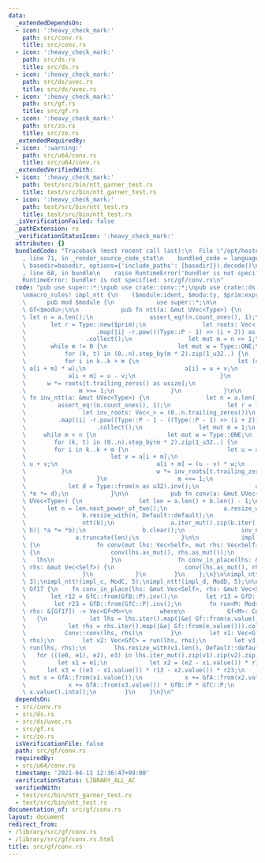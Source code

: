 ```yaml
---
data:
  _extendedDependsOn:
  - icon: ':heavy_check_mark:'
    path: src/conv.rs
    title: src/conv.rs
  - icon: ':heavy_check_mark:'
    path: src/ds.rs
    title: src/ds.rs
  - icon: ':heavy_check_mark:'
    path: src/ds/uvec.rs
    title: src/ds/uvec.rs
  - icon: ':heavy_check_mark:'
    path: src/gf.rs
    title: src/gf.rs
  - icon: ':heavy_check_mark:'
    path: src/zo.rs
    title: src/zo.rs
  _extendedRequiredBy:
  - icon: ':warning:'
    path: src/u64/conv.rs
    title: src/u64/conv.rs
  _extendedVerifiedWith:
  - icon: ':heavy_check_mark:'
    path: test/src/bin/ntt_garner_test.rs
    title: test/src/bin/ntt_garner_test.rs
  - icon: ':heavy_check_mark:'
    path: test/src/bin/ntt_test.rs
    title: test/src/bin/ntt_test.rs
  _isVerificationFailed: false
  _pathExtension: rs
  _verificationStatusIcon: ':heavy_check_mark:'
  attributes: {}
  bundledCode: "Traceback (most recent call last):\n  File \"/opt/hostedtoolcache/Python/3.9.5/x64/lib/python3.9/site-packages/onlinejudge_verify/documentation/build.py\"\
    , line 71, in _render_source_code_stat\n    bundled_code = language.bundle(stat.path,\
    \ basedir=basedir, options={'include_paths': [basedir]}).decode()\n  File \"/opt/hostedtoolcache/Python/3.9.5/x64/lib/python3.9/site-packages/onlinejudge_verify/languages/user_defined.py\"\
    , line 68, in bundle\n    raise RuntimeError('bundler is not specified: {}'.format(path.as_posix()))\n\
    RuntimeError: bundler is not specified: src/gf/conv.rs\n"
  code: "pub use super::*;\npub use crate::conv::*;\npub use crate::ds::uvec::*;\n\
    \nmacro_rules! impl_ntt {\n    ($module:ident, $modu:ty, $prim:expr) => {\n  \
    \      pub mod $module {\n            use super::*;\n\n            type Type =\
    \ Gf<$modu>;\n\n            pub fn ntt(a: &mut UVec<Type>) {\n               \
    \ let n = a.len();\n                assert_eq!(n.count_ones(), 1);\n         \
    \       let r = Type::new($prim);\n                let roots: Vec<_> = (0..n.trailing_zeros())\n\
    \                    .map(|i| -r.pow(((Type::P - 1) >> (i + 2)) as u64))\n   \
    \                 .collect();\n                let mut m = n >> 1;\n         \
    \       while m != 0 {\n                    let mut w = Type::ONE;\n         \
    \           for (k, t) in (0..n).step_by(m * 2).zip(1_u32..) {\n             \
    \           for i in k..k + m {\n                            let (u, v) = (a[i],\
    \ a[i + m] * w);\n                            a[i] = u + v;\n                \
    \            a[i + m] = u - v;\n                        }\n                  \
    \      w *= roots[t.trailing_zeros() as usize];\n                    }\n     \
    \               m >>= 1;\n                }\n            }\n\n            pub\
    \ fn inv_ntt(a: &mut UVec<Type>) {\n                let n = a.len();\n       \
    \         assert_eq!(n.count_ones(), 1);\n                let r = Type::new($prim);\n\
    \                let inv_roots: Vec<_> = (0..n.trailing_zeros())\n           \
    \         .map(|i| -r.pow((Type::P - 1 - ((Type::P - 1) >> (i + 2))) as u64))\n\
    \                    .collect();\n                let mut m = 1;\n           \
    \     while m < n {\n                    let mut w = Type::ONE;\n            \
    \        for (k, t) in (0..n).step_by(m * 2).zip(1_u32..) {\n                \
    \        for i in k..k + m {\n                            let u = a[i];\n    \
    \                        let v = a[i + m];\n                            a[i] =\
    \ u + v;\n                            a[i + m] = (u - v) * w;\n              \
    \          }\n                        w *= inv_roots[t.trailing_zeros() as usize];\n\
    \                    }\n                    m <<= 1;\n                }\n    \
    \            let d = Type::from(n as u32).inv();\n                a.iter_mut().for_each(|e|\
    \ *e *= d);\n            }\n\n            pub fn conv(a: &mut UVec<Type>, b: &mut\
    \ UVec<Type>) {\n                let len = a.len() + b.len() - 1;\n          \
    \      let n = len.next_power_of_two();\n                a.resize_with(n, Default::default);\n\
    \                b.resize_with(n, Default::default);\n                ntt(a);\n\
    \                ntt(b);\n                a.iter_mut().zip(b.iter()).for_each(|(a,\
    \ b)| *a *= *b);\n                b.clear();\n                inv_ntt(a);\n  \
    \              a.truncate(len);\n            }\n\n            impl Conv for Type\
    \ {\n                fn conv(mut lhs: Vec<Self>, mut rhs: Vec<Self>) -> Vec<Self>\
    \ {\n                    conv(lhs.as_mut(), rhs.as_mut());\n                 \
    \   lhs\n                }\n                fn conv_in_place(lhs: &mut Vec<Self>,\
    \ rhs: &mut Vec<Self>) {\n                    conv(lhs.as_mut(), rhs.as_mut());\n\
    \                }\n            }\n        }\n    };\n}\n\nimpl_ntt!(impl_b, ModB,\
    \ 3);\nimpl_ntt!(impl_c, ModC, 5);\nimpl_ntt!(impl_d, ModD, 5);\n\nimpl Conv for\
    \ Gf17 {\n    fn conv_in_place(lhs: &mut Vec<Self>, rhs: &mut Vec<Self>) {\n \
    \       let r12 = GfC::from(GfB::P).inv();\n        let r13 = GfD::from(GfB::P).inv();\n\
    \        let r23 = GfD::from(GfC::P).inv();\n        fn run<M: Mod>(lhs: &[Gf17],\
    \ rhs: &[Gf17]) -> Vec<Gf<M>>\n        where\n            Gf<M>: Conv,\n     \
    \   {\n            let lhs = lhs.iter().map(|&e| Gf::from(e.value())).collect();\n\
    \            let rhs = rhs.iter().map(|&e| Gf::from(e.value())).collect();\n \
    \           Conv::conv(lhs, rhs)\n        }\n        let v1: Vec<GfB> = run(lhs,\
    \ rhs);\n        let v2: Vec<GfC> = run(lhs, rhs);\n        let v3: Vec<GfD> =\
    \ run(lhs, rhs);\n        lhs.resize_with(v1.len(), Default::default);\n     \
    \   for (((e0, e1), e2), e3) in lhs.iter_mut().zip(v1).zip(v2).zip(v3) {\n   \
    \         let x1 = e1;\n            let x2 = (e2 - x1.value()) * r12;\n      \
    \      let x3 = ((e3 - x1.value()) * r13 - x2.value()) * r23;\n            let\
    \ mut x = GfA::from(x1.value());\n            x += GfA::from(x2.value()) * GfB::P;\n\
    \            x += GfA::from(x3.value()) * GfB::P * GfC::P;\n            *e0 =\
    \ x.value().into();\n        }\n    }\n}\n"
  dependsOn:
  - src/conv.rs
  - src/ds.rs
  - src/ds/uvec.rs
  - src/gf.rs
  - src/zo.rs
  isVerificationFile: false
  path: src/gf/conv.rs
  requiredBy:
  - src/u64/conv.rs
  timestamp: '2021-04-11 12:36:47+09:00'
  verificationStatus: LIBRARY_ALL_AC
  verifiedWith:
  - test/src/bin/ntt_garner_test.rs
  - test/src/bin/ntt_test.rs
documentation_of: src/gf/conv.rs
layout: document
redirect_from:
- /library/src/gf/conv.rs
- /library/src/gf/conv.rs.html
title: src/gf/conv.rs
---
```

